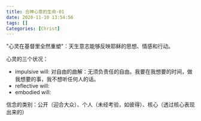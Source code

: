 ```yaml
---
title: 合神心意的生命-01
date: 2020-11-10 13:54:56
tags: []
Categories: [Christ]
---
```




"心灵在基督里全然重塑"：天生意志能够反映耶稣的思想、情感和行动。

心灵的三个状况：

- impulsive will: 对自由的曲解：无须负责任的自由。我要在我想要的时间，做我想要的事，我不想听任何人的话。
- reflective will:
- embodied will:



信念的类别：公开（迎合大众）、个人（未经考验，如彼得）、核心（透过核心表现出来的）

